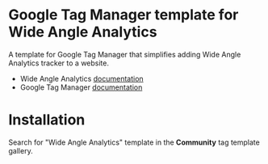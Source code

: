 # Google Tag Manager template for Wide Angle Analytics

A template for Google Tag Manager that simplifies adding Wide Angle Analytics tracker to a website. 

* Wide Angle Analytics [documentation](https://wideangle.co/documentation)
* Google Tag Manager [documentation](https://developers.google.com/tag-platform/tag-manager)

# Installation

Search for "Wide Angle Analytics" template in the **Community** tag template gallery.

